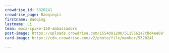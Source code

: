 ```yaml
---
crowdrise_id: 5320241
crowdrise_page: BaoqingLi
firstname: Baoqing
lastname: Li
team: moca-spike-150-ambassadors
post-image: https://uploads.crowdrise.com/1554091200/5115562a7cbd4ee69fb817a36c3c7b6e.jpg
card-image: https://cdn.crowdrise.com/v2/photo/file/member/5320241

---
```


